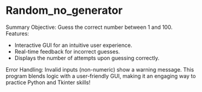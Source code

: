 # Random_no_generator

 Summary
Objective: Guess the correct number between 1 and 100.<br>
Features:
<ul>
  <li>Interactive GUI for an intuitive user experience.</li>
  <li>Real-time feedback for incorrect guesses.</li>
  <li>Displays the number of attempts upon guessing correctly.</li>
 </ul>
Error Handling: Invalid inputs (non-numeric) show a warning message.
This program blends logic with a user-friendly GUI, making it an engaging way to practice Python and Tkinter skills!
